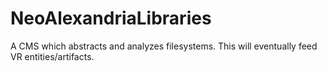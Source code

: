 # NeoAlexandriaLibraries
A CMS which abstracts and analyzes filesystems.   This will eventually feed VR entities/artifacts.

